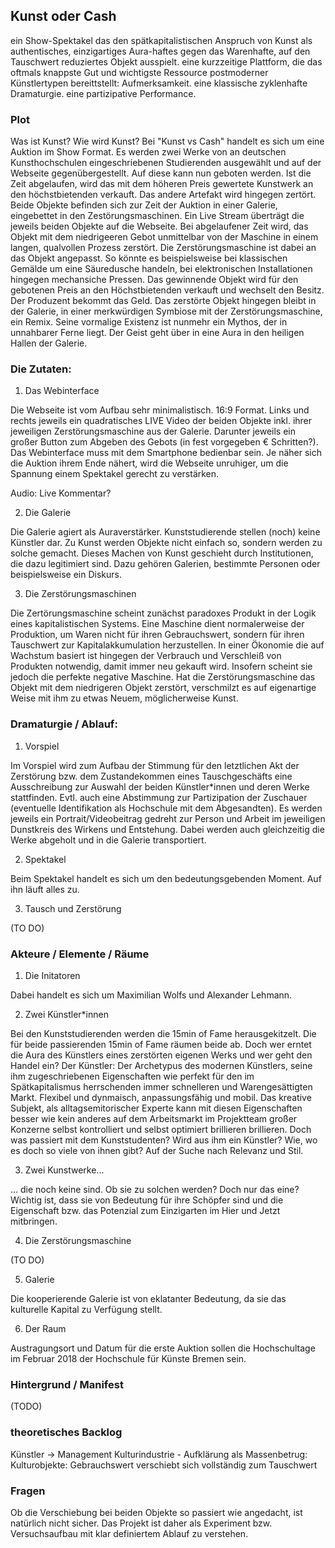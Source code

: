 ## Kunst oder Cash

ein Show-Spektakel das den spätkapitalistischen Anspruch von Kunst als authentisches, einzigartiges Aura-haftes gegen das Warenhafte, auf den Tauschwert reduziertes Objekt ausspielt.
eine kurzzeitige Plattform, die das oftmals knappste Gut und wichtigste Ressource postmoderner Künstlertypen bereittstellt: Aufmerksamkeit.
eine klassische zyklenhafte Dramaturgie.
eine partizipative Performance.

### Plot

Was ist Kunst? Wie wird Kunst?
Bei "Kunst vs Cash" handelt es sich um eine Auktion im Show Format. Es werden zwei Werke von an deutschen Kunsthochschulen eingeschriebenen Studierenden
ausgewählt und auf der Webseite gegenübergestellt. Auf diese kann nun geboten werden. Ist die Zeit abgelaufen, wird das mit dem höheren Preis gewertete
Kunstwerk an den höchstbietenden verkauft. Das andere Artefakt wird hingegen zertört. Beide Objekte befinden sich zur Zeit der Auktion in einer Galerie,
eingebettet in den Zestörungsmaschinen. Ein Live Stream überträgt die jeweils beiden Objekte auf die Webseite. Bei abgelaufener Zeit wird, das
Objekt mit dem niedrigeeren Gebot unmittelbar von der Maschine in einem langen, qualvollen Prozess zerstört. Die Zerstörungsmaschine ist dabei
an das Objekt angepasst. So könnte es beispielsweise bei klassischen Gemälde um eine Säuredusche handeln, bei elektronischen Installationen hingegen
mechansiche Pressen. Das gewinnende Objekt wird für den gebotenen Preis an den Höchstbietenden verkauft und wechselt den Besitz. Der Produzent bekommt
das Geld. Das zerstörte Objekt hingegen bleibt in der Galerie, in einer merkwürdigen Symbiose mit der Zerstörungsmaschine, ein Remix.
Seine vormalige Existenz ist nunmehr ein Mythos, der in unnahbarer Ferne liegt. Der Geist geht über in eine Aura in den heiligen Hallen der Galerie.

### Die Zutaten:

1. Das Webinterface

Die Webseite ist vom Aufbau sehr minimalistisch. 16:9 Format. Links und rechts jeweils ein quadratisches LIVE Video der beiden Objekte inkl. ihrer
jeweiligen Zerstörungsmaschine aus der Galerie. Darunter jeweils ein großer Button zum Abgeben des Gebots (in fest vorgegeben € Schritten?).
Das Webinterface muss mit dem Smartphone bedienbar sein. Je näher sich die Auktion ihrem Ende nähert, wird die Webseite unruhiger, um die
Spannung einem Spektakel gerecht zu verstärken.

Audio: Live Kommentar?

2. Die Galerie

Die Galerie agiert als Auraverstärker. Kunststudierende stellen (noch) keine Künstler dar. Zu Kunst werden Objekte nicht einfach so, sondern
werden zu solche gemacht. Dieses Machen von Kunst geschieht durch Institutionen, die dazu legitimiert sind. Dazu gehören Galerien, bestimmte Personen
oder beispielsweise ein Diskurs.

3. Die Zerstörungsmaschinen

Die Zertörungsmaschine scheint zunächst paradoxes Produkt in der Logik eines kapitalistischen Systems. Eine Maschine dient normalerweise der Produktion,
um Waren nicht für ihren Gebrauchswert, sondern für ihren Tauschwert zur Kapitalakkumulation herzustellen. In einer Ökonomie die auf Wachstum basiert ist
hingegen der Verbrauch und Verschleiß von Produkten notwendig, damit immer neu gekauft wird. Insofern scheint sie jedoch die perfekte negative Maschine.
Hat die Zerstörungsmaschine das Objekt mit dem niedrigeren Objekt zerstört, verschmilzt es auf eigenartige Weise mit ihm zu etwas Neuem, möglicherweise
Kunst.

### Dramaturgie / Ablauf:

1. Vorspiel

Im Vorspiel wird zum Aufbau der Stimmung für den letztlichen Akt der Zerstörung bzw. dem Zustandekommen eines Tauschgeschäfts eine Ausschreibung
zur Auswahl der beiden Künstler*innen und deren Werke stattfinden. Evtl. auch eine Abstimmung zur Partizipation der Zuschauer (eventuelle Identifikation
als Hochschule mit dem Abgesandten). Es werden jeweils ein Portrait/Videobeitrag gedreht zur Person und Arbeit im jeweiligen Dunstkreis des Wirkens und Entstehung.
Dabei werden auch gleichzeitig die Werke abgeholt und in die Galerie transportiert.

2. Spektakel

Beim Spektakel handelt es sich um den bedeutungsgebenden Moment. Auf ihn läuft alles zu.


3. Tausch und Zerstörung

(TO DO)

### Akteure / Elemente / Räume

1. Die Initatoren

Dabei handelt es sich um Maximilian Wolfs und Alexander Lehmann.

2. Zwei Künstler*innen

Bei den Kunststudierenden werden die 15min of Fame herausgekitzelt. Die für beide passierenden 15min of Fame räumen beide ab.
Doch wer erntet die Aura des Künstlers eines zerstörten eigenen Werks und wer geht den Handel ein?
Der Künstler: Der Archetypus des modernen Künstlers, seine ihm zugeschriebenen Eigenschaften wie perfekt für den im Spätkapitalismus
herrschenden immer schnelleren und Warengesättigten Markt. Flexibel und dynmaisch, anpassungsfähig und mobil. Das kreative Subjekt,
als alltagsemitorischer Experte kann mit diesen Eigenschaften besser wie kein anderes auf dem Arbeitsmarkt im Projektteam großer Konzerne
selbst kontrolliert und selbst optimiert brillieren brillieren. Doch was passiert mit dem Kunststudenten? Wird aus ihm ein Künstler?
Wie, wo es doch so viele von ihnen gibt? Auf der Suche nach Relevanz und Stil.

3. Zwei Kunstwerke...

... die noch keine sind. Ob sie zu solchen werden? Doch nur das eine? Wichtig ist, dass sie von Bedeutung für ihre Schöpfer sind und
die Eigenschaft bzw. das Potenzial zum Einzigarten im Hier und Jetzt mitbringen.

4. Die Zerstörungsmaschine

(TO DO)

5. Galerie

Die kooperierende Galerie ist von eklatanter Bedeutung, da sie das kulturelle Kapital zu Verfügung stellt.

6. Der Raum

Austragungsort und Datum für die erste Auktion sollen die Hochschultage im Februar 2018 der Hochschule für Künste Bremen sein.

### Hintergrund / Manifest

(TODO)

### theoretisches Backlog

Künstler -> Management
Kulturindustrie - Aufklärung als Massenbetrug: Kulturobjekte: Gebrauchswert verschiebt sich vollständig zum Tauschwert

### Fragen

Ob die Verschiebung bei beiden Objekte so passiert wie angedacht, ist natürlich nicht sicher.
Das Projekt ist daher als Experiment bzw. Versuchsaufbau mit klar definiertem Ablauf zu verstehen.
